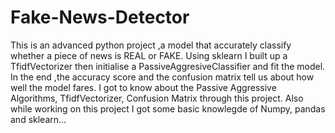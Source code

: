 # Fake-News-Detector
This is an advanced python project ,a model that accurately classify whether a piece of news is REAL or FAKE.
Using sklearn I built up a TfidfVectorizer then initialise a PassiveAggresiveClassifier and fit the model. In the end ,the accuracy score and the confusion matrix tell us about how well the model fares.
I got to know about the Passive Aggressive Algorithms, TfidfVectorizer, Confusion Matrix through this project.
Also while working on this project I got some basic knowlegde of Numpy, pandas and sklearn...
